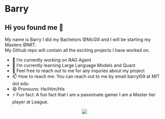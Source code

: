 # Barry

## Hi you found me 👋 

My name is Barry I did my Bachelors @McGIll and I will be starting my Masters @MIT.  
My Github repo will contain all the exciting projects I have worked on. 

- 🔭 I’m currently working on RAG Agent
- 🌱 I’m currently learning Large Language Models and Quant
- 💬 Feel free to reach out to me for any inquries about my project
- 📫 How to reach me: You can reach out to me by email barryl09 at MIT dot edu
- 😄 Pronouns: He/Him/His
- ⚡ Fun fact: A fun fact that I am a passionate gamer I am a Master tier player at League.

<p align = "center">
  <img src = "https://github-readme-stats.vercel.app/api/top-langs/?username=WeienLi&layout=compact&theme=swift">
</p>
